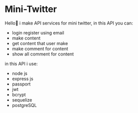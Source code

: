 # Mini-Twitter
Hello👋 i make API services for mini twitter, in this API you can:
- login register using email
- make content
- get content that user make
- make comment for content
- show all comment for content

in this API i use:
- node js
- express js
- passport
- jwt
- bcrypt
- sequelize
- postgreSQL
